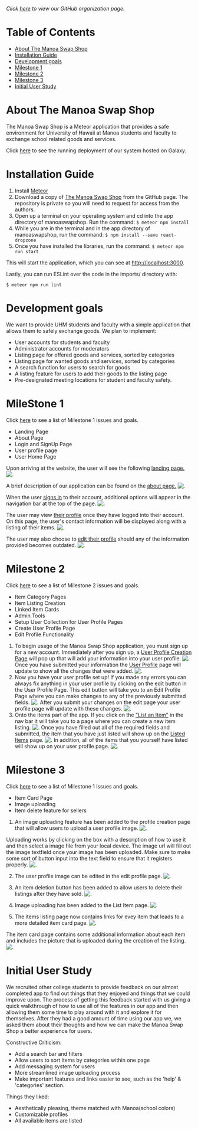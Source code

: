 *Click [here](https://github.com/manoaswapshop) to view our GitHub organization page.*
# Table of Contents

* [About The Manoa Swap Shop](#about-the-manoa-swap-shop)
* [Installation Guide](#installation-guide)
* [Development goals](#development-goals)
* [Milestone 1](#milestone-1)
* [Milestone 2](#milestone-2)
* [Milestone 3](#milestone-3)
* [Initial User Study](#initial-user-study)


# About The Manoa Swap Shop

The Manoa Swap Shop is a Meteor application that provides a safe environment for University of Hawaii at Manoa students and faculty to exchange school related goods and services.

Click [here](http://themanoaswapshop.meteorapp.com/#/) to see the running deployment of our system hosted on Galaxy.

# Installation Guide

1. Install [Meteor](https://www.meteor.com/install)
2. Download a copy of [The Manoa Swap Shop](https://github.com/manoaswapshop/swapshop_source) from the GitHub page.  The repository is private so you will need to request for access from the authors.
3. Open up a terminal on your operating system and cd into the app directory of manoaswapshop.  Run the command:
`$ meteor npm install`
4. While you are in the terminal and in the app directory of manoaswapshop, run the command:
`$ npm install --save react-dropzone`
5. Once you have installed the libraries, run the command:
`$ meteor npm run start`


This will start the application, which you can see at [http://localhost:3000](http://localhost:3000/).

Lastly, you can run ESLint over the code in the imports/ directory with:

`$ meteor npm run lint`



# Development goals

We want to provide UHM students and faculty with a simple application that allows them to safely exchange goods.  We plan to implement:

* User accounts for students and faculty
* Administrator accounts for moderators
* Listing page for offered goods and services, sorted by categories
* Listing page for wanted goods and services, sorted by categories
* A search function for users to search for goods
* A listing feature for users to add their goods to the listing page
* Pre-designated meeting locations for student and faculty safety.


# MileStone 1

Click [here](https://github.com/manoaswapshop/swapshop_source/projects/1) to see a list of Milestone 1 issues and goals.
* Landing Page
* About Page
* Login and SignUp Page
* User profile page
* User Home Page 

Upon arriving at the website, the user will see the following
[landing page.](http://themanoaswapshop.meteorapp.com/#/)
![.](images/swapshoplanding_galaxy.png)

A brief description of our application can be found on the [about page.](http://themanoaswapshop.meteorapp.com/#/about)
![.](images/swapshopabout_galaxy.png)

When the user [signs in](http://themanoaswapshop.meteorapp.com/#/) to their account, additional options will appear in the navigation bar at the top of the page.
![.](images/LogInPageMockUp.png)

The user may view [their profile](http://themanoaswapshop.meteorapp.com/#/userprofile) once they have logged into their account.  On this page, the user's contact information will be displayed along with a listing of their items.
![.](images/UserProfilePageMockUp.png)

The user may also choose to [edit their profile](http://themanoaswapshop.meteorapp.com/#/editprofile) should any of the information provided becomes outdated.
![.](images/EditUserProfileMockUp.png)


# Milestone 2
Click [here](https://github.com/manoaswapshop/swapshop_source/projects/2) to see a list of Milestone 2 issues and goals.
* Item Category Pages
* Item Listing Creation
* Linked Item Cards
* Admin Tools
* Setup User Collection for User Profile Pages
* Create User Profile Page
* Edit Profile Functionality

1. To begin usage of the Manoa Swap Shop application, you must sign up for a new account. Immediately after you sign up, a [User Profile Creation Page](http://themanoaswapshop.meteorapp.com/#/create) will pop up that will add your information into your user profile.
![.](images/M2UserProfileCreationPage.png)
Once you have submitted your information the [User Profile](http://themanoaswapshop.meteorapp.com/#/userprofile) page will update to show all the changes that were added.
![.](images/M2UserProfilePage.png)
2. Now you have your user profile set up! If you made any errors you can always fix anything in your user profile by clicking on the edit button in the User Profile Page. This edit button will take you to an Edit Profile Page where you can make changes to any of the previously submitted fields.
![.](images/M2EditProfilePage.png)
After you submit your changes on the edit page your user profile page will update with these changes.
![.](images/M2EditedProfilePage.png)
3. Onto the items part of the app. If you click on the ["List an Item"](http://themanoaswapshop.meteorapp.com/#/add) in the nav bar it will take you to a page where you can create a new item listing.
![.](images/M2ListItemPage.png)
Once you have filled out all of the required fields and submitted, the item that you have just listed will show up on the [Listed Items](http://themanoaswapshop.meteorapp.com/#/list) page.
![.](images/M2ListedItemsPage.png)
In addition, all of the items that you yourself have listed will show up on your user profile page.
![.](images/M2UserProfileItemsList.png)

# Milestone 3
Click [here](https://github.com/manoaswapshop/swapshop_source/projects/3) to see a list of Milestone 1 issues and goals.
* Item Card Page
* Image uploading
* Item delete feature for sellers

1. An image uploading feature has been added to the profile creation page that will allow users to upload a user profile image.
![.](images/M3ProfileCreationImageUploading.png)

Uploading works by clicking on the box with a description of how to use it and then select a image file from your local device. The image url will fill out the image textfield once your image has been uploaded. Make sure to make some sort of button input into the text field to ensure that it registers properly.
![.](images/M3ImageUploading2.png)

2. The user profile image can be edited in the edit profile page.
![.](images/M3EditProfileImageUploading.png)

3. An item deletion button has been added to allow users to delete their listings after they have sold.
![.](images/M3ItemDeleteButton.png)

4. Image uploading has been added to the List Item page.
![.](images/M3ItemImageUploading.png)

5. The items listing page now contains links for evey item that leads to a more detailed item card page.
![.](images/M3ItemListWithLink.png)

The item card page contains some additional information about each item and includes the picture that is uploaded during the creation of the listing.
![.](images/M3ItemCard.png)





# Initial User Study

We recruited other college students to provide feedback on our almost completed app to find out things that they enjoyed and things that we could improve upon. The process of getting this feedback started with us giving a quick walkthrough of how to use all of the features in our app and then allowing them some time to play around with it and explore it for themselves. After they had a good amount of time using our app we, we asked them about their thoughts and how we can make the Manoa Swap Shop a better experience for users. 

Constructive Criticism: 
- Add a search bar and filters
- Allow users to sort items by categories within one page
- Add messaging system for users
- More streamlined image uploading process
- Make important features and links easier to see, such as the 'help' & 'categories' section.

Things they liked: 
- Aesthetically pleasing, theme matched with Manoa(school colors)
- Customizable profiles
- All available items are listed


